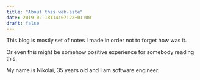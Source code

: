 ```yaml
---
title: "About this web-site"
date: 2019-02-18T14:07:22+01:00
draft: false
---
```


This blog is mostly set of notes I made in order not to forget how was it.

Or even this might be somehow positive experience for somebody reading this.

My name is Nikolai, 35 years old and I am software engineer.
